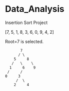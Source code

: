 # Data_Analysis
Insertion Sort Project

[7, 5, 1, 8, 3, 6, 0, 9, 4, 2]

Root=7 is selected.

           7
          / \
        5     8 
       /   \    \
      1     6    9
     /     /
    0     3
         /  \
        2     4 
